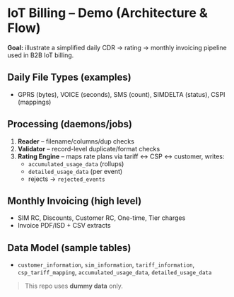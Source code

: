 # IoT Billing – Demo (Architecture & Flow)

**Goal:** illustrate a simplified daily CDR → rating → monthly invoicing pipeline used in B2B IoT billing.

## Daily File Types (examples)
- GPRS (bytes), VOICE (seconds), SMS (count), SIMDELTA (status), CSPI (mappings)

## Processing (daemons/jobs)
1. **Reader** – filename/columns/dup checks
2. **Validator** – record-level duplicate/format checks
3. **Rating Engine** – maps rate plans via tariff ↔ CSP ↔ customer, writes:
   - `accumulated_usage_data` (rollups)
   - `detailed_usage_data` (per event)
   - rejects → `rejected_events`

## Monthly Invoicing (high level)
- SIM RC, Discounts, Customer RC, One-time, Tier charges
- Invoice PDF/ISD + CSV extracts

## Data Model (sample tables)
- `customer_information`, `sim_information`, `tariff_information`,
  `csp_tariff_mapping`, `accumulated_usage_data`, `detailed_usage_data`

> This repo uses **dummy data** only.
